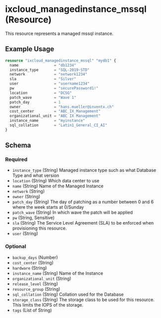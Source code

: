 # ixcloud_managedinstance_mssql (Resource)

This resource represents a managed mssql instance.


## Example Usage

```terraform
resource "ixcloud_managedinstance_mssql" "mydb1" {
  name                = "db1234"
  instance_type       = "SQL-2019-STD"
  network             = "network1234"
  sla                 = "Silver"
  user                = "username1234"
  pw                  = "securePassword1!"
  location            = "DCSG"
  patch_wave          = "Wave 1"
  patch_day           = 1
  owner               = "hans.mueller@inventx.ch"
  cost_center         = "ABC_IX_Management"
  organizational_unit = "ABC IX Management"
  instance_name       = "myinstance"
  sql_collation       = "Latin1_General_CI_AI"
}
```

<!-- schema generated by tfplugindocs -->
## Schema

### Required

- `instance_type` (String) Managed instance type such as what Database Type and what version
- `location` (String) Which data center to use
- `name` (String) Name of the Managed Instance
- `network` (String)
- `owner` (String)
- `patch_day` (String) The day of patching as a number between 0 and 6 where the week starts at 0/Sunday
- `patch_wave` (String) In which wave the patch will be applied
- `pw` (String, Sensitive)
- `sla` (String) The Service Level Agreement (SLA) to be enforced when provisioning this resource.
- `user` (String)

### Optional

- `backup_days` (Number)
- `cost_center` (String)
- `hardware` (String)
- `instance_name` (String) Name of the Instance
- `organizational_unit` (String)
- `release_level` (String)
- `resource_group` (String)
- `sql_collation` (String) Collation used for the Database
- `storage_class` (String) The storage class to be used for this resource. This limits the IOPS of the storage.
- `tags` (List of String)
